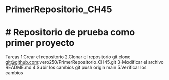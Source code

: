 # PrimerRepositorio_CH45
# # Repositorio de prueba como primer proyecto

Tareas 
1.Crear el repositorio
2.Clonar el repositorio
git clone git@github.com:vero250/PrimerRepositorio_CH45.git
3-Modificar el archivo README.md
4.Subir los cambios 
git push origin main
5.Verificar los cambios